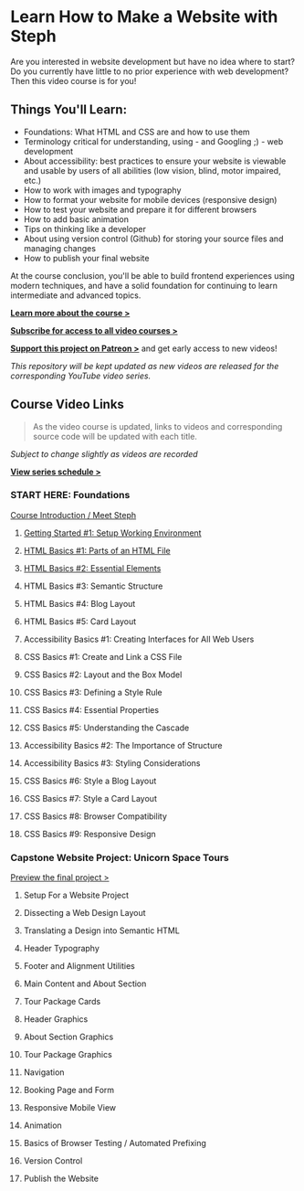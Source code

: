 #  Learn How to Make a Website with Steph

Are you interested in website development but have no idea where to start? Do you currently have little to no prior experience with web development? Then this video course is for you! 

## Things You'll Learn:

- Foundations: What HTML and CSS are and how to use them
- Terminology critical for understanding, using - and Googling ;) - web development
- About accessibility: best practices to ensure your website is viewable and usable by users of all abilities (low vision, blind, motor impaired, etc.)
- How to work with images and typography
- How to format your website for mobile devices (responsive design)
- How to test your website and prepare it for different browsers
- How to add basic animation
- Tips on thinking like a developer
- About using version control (Github) for storing your source files and managing changes
- How to publish your final website

At the course conclusion, you'll be able to build frontend experiences using modern techniques, and have a solid foundation for continuing to learn intermediate and advanced topics.

[**Learn more about the course >**](https://thinkdobecreate.com/learnwebdev)

[**Subscribe for access to all video courses >**](https://www.youtube.com/channel/UC8qc2AyBbNmvgIky6236nHA/)

[**Support this project on Patreon >**](https://www.youtube.com/channel/UC8qc2AyBbNmvgIky6236nHA/) and get early access to new videos!

*This repository will be kept updated as new videos are released for the corresponding YouTube video series.*

## Course Video Links

> As the video course is updated, links to videos and corresponding source code will be updated with each title.

*Subject to change slightly as videos are recorded*

[**View series schedule >**](https://thinkdobecreate.com/learnwebdev#schedule)

### START HERE: Foundations

[Course Introduction / Meet Steph](https://youtu.be/YYU-dJ7_UZo)

1.  [Getting Started #1: Setup Working Environment](https://youtu.be/C1jGdht7E44)

2.  [HTML Basics #1: Parts of an HTML File](https://youtu.be/ClUgsHxXwTc)

3.  [HTML Basics #2: Essential Elements](https://youtu.be/j2daxQRmk0w)

4.  HTML Basics #3: Semantic Structure

5.  HTML Basics #4: Blog Layout

6.  HTML Basics #5: Card Layout

7.  Accessibility Basics #1: Creating Interfaces for All Web Users

8.  CSS Basics #1: Create and Link a CSS File

9.  CSS Basics #2: Layout and the Box Model

10.  CSS Basics #3: Defining a Style Rule

11.  CSS Basics #4: Essential Properties

12.  CSS Basics #5: Understanding the Cascade

13.  Accessibility Basics #2: The Importance of Structure

14.  Accessibility Basics #3: Styling Considerations

15.  CSS Basics #6: Style a Blog Layout

16.  CSS Basics #7: Style a Card Layout

17.  CSS Basics #8: Browser Compatibility

18.  CSS Basics #9: Responsive Design

### Capstone Website Project: Unicorn Space Tours

[Preview the final project >](https://unicorn-space-tours.netlify.com/)

1.  Setup For a Website Project

2.  Dissecting a Web Design Layout

3.  Translating a Design into Semantic HTML

4.  Header Typography

5.  Footer and Alignment Utilities

6.  Main Content and About Section

7.  Tour Package Cards

8.  Header Graphics

9.  About Section Graphics

10.  Tour Package Graphics

11.  Navigation

12.  Booking Page and Form

13.  Responsive Mobile View

14.  Animation

15.  Basics of Browser Testing / Automated Prefixing

16.  Version Control

17.  Publish the Website

